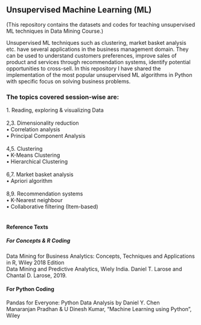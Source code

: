 ## Unsupervised Machine Learning (ML)
(This repository contains the datasets and codes for teaching unsupervised ML techniques in Data Mining Course.)

Unsupervised ML techniques such as clustering, market basket analysis etc. have several applications in the business management domain. They can be used to understand customers preferences, improve sales of product and services through recommendation systems, identify potential opportunities to cross-sell. In this repository I have shared the implementation of the most popular unsupervised ML algorithms in Python with specific focus on solving business problems.

### The topics covered session-wise are:<br/>
<t/>1. Reading, exploring & visualizing Data<br/><br/>
2,3. Dimensionality reduction<br/>
   • Correlation analysis<br/>
   • Principal Component Analysis<br/><br/>
4,5. Clustering<br/>
   • K-Means Clustering<br/>
   • Hierarchical Clustering<br/><br/>
6,7. Market basket analysis<br/>
   • Apriori algorithm<br/><br/>
8,9. Recommendation systems<br/>
   • K-Nearest neighbour<br/>
   • Collaborative filtering (Item-based)<br/><br/>
        
#### Reference Texts
##### For Concepts & R Coding
Data Mining for Business Analytics:   Concepts, Techniques and Applications in R, Wiley 2018 Edition<br/>
Data Mining and Predictive Analytics, Wiely India. Daniel T. Larose and Chantal D. Larose, 2019.<br/>
#### For Python Coding
Pandas for Everyone: Python Data Analysis by Daniel Y. Chen<br/>
Manaranjan Pradhan & U Dinesh Kumar, “Machine Learning using Python”, Wiley<br/>
